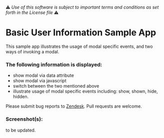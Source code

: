 :warning: *Use of this software is subject to important terms and conditions as set forth in the License file* :warning:

# Basic User Information Sample App

This sample app illustrates the usage of modal specific events, and two ways of invoking a modal.

### The following information is displayed:

* show modal via data attribute
* show modal via javascript
* switch between the two mentioned above
* illustrate usage of modal specific events including: show, shown, hide, hidden.

Please submit bug reports to [Zendesk](https://support.zendesk.com/requests/new). Pull requests are welcome.

### Screenshot(s):
to be updated.